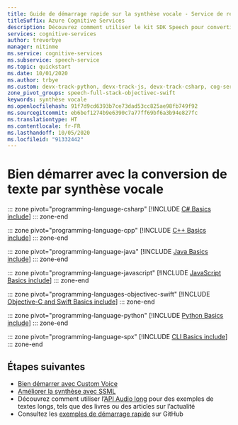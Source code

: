 ```yaml
---
title: Guide de démarrage rapide sur la synthèse vocale - Service de reconnaissance vocale
titleSuffix: Azure Cognitive Services
description: Découvrez comment utiliser le kit SDK Speech pour convertir le texte par synthèse vocale. Dans ce guide de démarrage rapide, vous allez découvrir la construction d'objets et les modèles de conception, les formats de sortie audio pris en charge, le CLI Speech, ainsi que les options de configuration personnalisées pour la synthèse vocale.
services: cognitive-services
author: trevorbye
manager: nitinme
ms.service: cognitive-services
ms.subservice: speech-service
ms.topic: quickstart
ms.date: 10/01/2020
ms.author: trbye
ms.custom: devx-track-python, devx-track-js, devx-track-csharp, cog-serv-seo-aug-2020
zone_pivot_groups: speech-full-stack-objectivec-swift
keywords: synthèse vocale
ms.openlocfilehash: 91f7d9cd6393b7ce73dad53cc825ae98fb749f92
ms.sourcegitcommit: eb6bef1274b9e6390c7a77ff69bf6a3b94e827fc
ms.translationtype: HT
ms.contentlocale: fr-FR
ms.lasthandoff: 10/05/2020
ms.locfileid: "91332442"
---
```

# <a name="get-started-with-text-to-speech"></a>Bien démarrer avec la conversion de texte par synthèse vocale

::: zone pivot="programming-language-csharp"
[!INCLUDE [C# Basics include](includes/how-to/text-to-speech-basics/text-to-speech-basics-csharp.md)]
::: zone-end

::: zone pivot="programming-language-cpp"
[!INCLUDE [C++ Basics include](includes/how-to/text-to-speech-basics/text-to-speech-basics-cpp.md)]
::: zone-end

::: zone pivot="programming-language-java"
[!INCLUDE [Java Basics include](includes/how-to/text-to-speech-basics/text-to-speech-basics-java.md)]
::: zone-end

::: zone pivot="programming-language-javascript"
[!INCLUDE [JavaScript Basics include](includes/how-to/text-to-speech-basics/text-to-speech-basics-javascript.md)]
::: zone-end

::: zone pivot="programming-languages-objectivec-swift"
[!INCLUDE [Objective-C and Swift Basics include](includes/how-to/text-to-speech-basics/text-to-speech-basics-objectivec-swift.md)]
::: zone-end

::: zone pivot="programming-language-python"
[!INCLUDE [Python Basics include](includes/how-to/text-to-speech-basics/text-to-speech-basics-python.md)]
::: zone-end

::: zone pivot="programming-language-spx"
[!INCLUDE [CLI Basics include](includes/how-to/text-to-speech-basics/text-to-speech-basics-cli.md)]
::: zone-end

## <a name="next-steps"></a>Étapes suivantes

* [Bien démarrer avec Custom Voice](how-to-custom-voice.md)
* [Améliorer la synthèse avec SSML](speech-synthesis-markup.md)
* Découvrez comment utiliser l’[API Audio long](long-audio-api.md) pour des exemples de textes longs, tels que des livres ou des articles sur l’actualité
* Consultez les [exemples de démarrage rapide](https://github.com/Azure-Samples/cognitive-services-speech-sdk/tree/master/quickstart) sur GitHub
